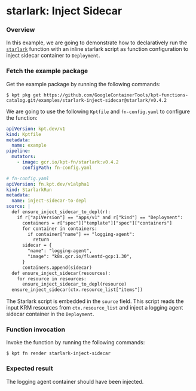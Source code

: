 # starlark: Inject Sidecar

### Overview

In this example, we are going to demonstrate how to declaratively run the
[`starlark`] function with an inline starlark script as function configuration
to inject sidecar container to `Deployment`.

### Fetch the example package

Get the example package by running the following commands:

```shell
$ kpt pkg get https://github.com/GoogleContainerTools/kpt-functions-catalog.git/examples/starlark-inject-sidecar@starlark/v0.4.2
```

We are going to use the following `Kptfile` and `fn-config.yaml` to configure
the function:

```yaml
apiVersion: kpt.dev/v1
kind: Kptfile
metadata:
  name: example
pipeline:
  mutators:
    - image: gcr.io/kpt-fn/starlark:v0.4.2
      configPath: fn-config.yaml
```

```yaml
# fn-config.yaml
apiVersion: fn.kpt.dev/v1alpha1
kind: StarlarkRun
metadata:
  name: inject-sidecar-to-depl
source: |
  def ensure_inject_sidecar_to_depl(r):
    if r["apiVersion"] == "apps/v1" and r["kind"] == "Deployment":
      containers = r["spec"]["template"]["spec"]["containers"]
      for container in containers:
        if container["name"] == "logging-agent":
          return
      sidecar = {
        "name": "logging-agent",
        "image": "k8s.gcr.io/fluentd-gcp:1.30",
      }
      containers.append(sidecar)
  def ensure_inject_sidecar(resources):
    for resource in resources:
      ensure_inject_sidecar_to_depl(resource)
  ensure_inject_sidecar(ctx.resource_list["items"])
```

The Starlark script is embedded in the `source` field. This script reads the
input KRM resources from `ctx.resource_list` and inject a logging agent sidecar
container in the `Deployment`.

### Function invocation

Invoke the function by running the following commands:

```shell
$ kpt fn render starlark-inject-sidecar
```

### Expected result

The logging agent container should have been injected. 

[`starlark`]: https://catalog.kpt.dev/starlark/v0.4/
